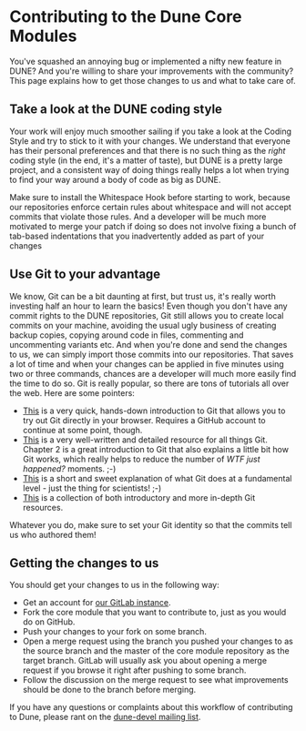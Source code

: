 Contributing to the Dune Core Modules
=====================================

You've squashed an annoying bug or implemented a nifty new feature in DUNE?
And you're willing to share your improvements with the community? This page
explains how to get those changes to us and what to take care of.

Take a look at the DUNE coding style
------------------------------------

Your work will enjoy much smoother sailing if you take a look at the Coding
Style and try to stick to it with your changes. We understand that everyone
has their personal preferences and that there is no such thing as the *right*
coding style (in the end, it's a matter of taste), but DUNE is a pretty large
project, and a consistent way of doing things really helps a lot when trying
to find your way around a body of code as big as DUNE.

Make sure to install the Whitespace Hook before starting to work, because
our repositories enforce certain rules about whitespace and will not accept
commits that violate those rules. And a developer will be much more motivated
to merge your patch if doing so does not involve fixing a bunch of tab-based
indentations that you inadvertently added as part of your changes

Use Git to your advantage
-------------------------

We know, Git can be a bit daunting at first, but trust us, it's really worth
investing half an hour to learn the basics! Even though you don't have any
commit rights to the DUNE repositories, Git still allows you to create local
commits on your machine, avoiding the usual ugly business of creating backup
copies, copying around code in files, commenting and uncommenting variants etc.
And when you're done and send the changes to us, we can simply import those
commits into our repositories. That saves a lot of time and when your changes
can be applied in five minutes using two or three commands, chances are a
developer will much more easily find the time to do so. Git is really popular,
so there are tons of tutorials all over the web. Here are some pointers:

* [This](http://try.github.io/) is a very quick, hands-down introduction
  to Git that allows you to try out Git directly in your browser.
  Requires a GitHub account to continue at some point, though.
* [This](http://git-scm.com/book) is a very well-written and detailed resource
  for all things Git. Chapter 2 is a great introduction to Git that also explains
  a little bit how Git works, which really helps to reduce the number of
  *WTF just happened?* moments. ;-)
* [This](http://eagain.net/articles/git-for-computer-scientists/) is a short and
  sweet explanation of what Git does at a fundamental level - just the thing for
  scientists! ;-)
* [This](http://git-scm.com/doc/ext) is a collection of both introductory and
  more in-depth Git resources.

Whatever you do, make sure to set your Git identity so that the commits tell us who authored them!

Getting the changes to us
-------------------------

You should get your changes to us in the following way:
* Get an account for [our GitLab instance](htpp://gitlab.dune-project.org).
* Fork the core module that you want to contribute to, just
  as you would do on GitHub.
* Push your changes to your fork on some branch.
* Open a merge request using the branch you pushed your changes
  to as the source branch and the master of the core module repository
  as the target branch. GitLab will usually ask you about opening
  a merge request if you browse it right after pushing to some branch.
* Follow the discussion on the merge request to see what improvements
  should be done to the branch before merging.

If you have any questions or complaints about this workflow of
contributing to Dune, please rant on the
[dune-devel mailing list](mailto:dune-devel@dune-project.org).
